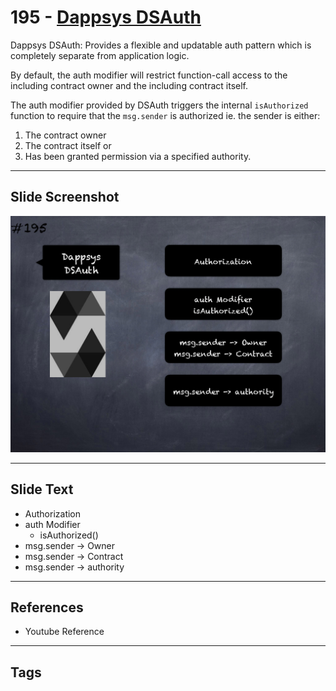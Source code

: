 # 195 - [Dappsys DSAuth](Dappsys%20DSAuth.md)
Dappsys DSAuth: Provides a flexible and updatable auth pattern which is completely separate from application logic. 

By default, the auth modifier will restrict function-call access to the including contract owner and the including contract itself. 

The auth modifier provided by DSAuth triggers the internal `isAuthorized` function to require that the `msg.sender` is authorized ie. the sender is either:

1. The contract owner 
2. The contract itself or 
3. Has been granted permission via a specified authority.
___
## Slide Screenshot
![195.png](../../images/3.%20Solidity%20201/195.png)
___
## Slide Text
- Authorization
- auth Modifier
	- isAuthorized()
- msg.sender -> Owner
- msg.sender -> Contract
- msg.sender -> authority
___
## References
- Youtube Reference
___
## Tags